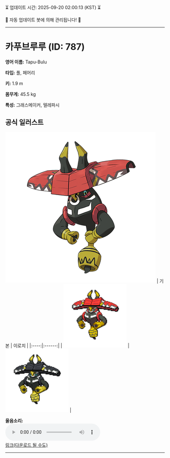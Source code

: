 
⏳ 업데이트 시간: 2025-09-20 02:00:13 (KST) ⏳

🤖 자동 업데이트 봇에 의해 관리됩니다! 🤖

---

# 카푸브루루 (ID: 787)
**영어 이름:** Tapu-Bulu

**타입:** 풀, 페어리

**키:** 1.9 m

**몸무게:** 45.5 kg

**특성:** 그래스메이커, 텔레파시

## 공식 일러스트
![](https://raw.githubusercontent.com/PokeAPI/sprites/master/sprites/pokemon/other/official-artwork/787.png)
| 기본 | 이로치 |
|:----:|:------:|
| <img src="https://raw.githubusercontent.com/PokeAPI/sprites/master/sprites/pokemon/787.png" width="200"> | <img src="https://raw.githubusercontent.com/PokeAPI/sprites/master/sprites/pokemon/shiny/787.png" width="200"> |

**울음소리:**<br><audio controls src="https://raw.githubusercontent.com/PokeAPI/cries/main/cries/pokemon/latest/787.ogg"></audio><br> [링크(다운로드 될 수도)](https://raw.githubusercontent.com/PokeAPI/cries/main/cries/pokemon/latest/787.ogg)


---
